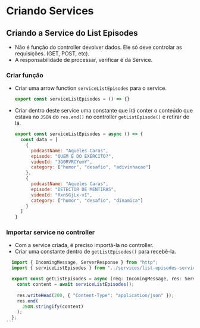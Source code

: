 # Criando Services

## Criando a Service do List Episodes

  - Não é função do controller devolver dados. Ele só deve controlar as requisições. (GET, POST, etc).
  - A responsabilidade de processar, verificar é da Service.

  ### Criar função

  - Criar uma arrow function `serviceListEpisodes` para o service.

    ```js
    export const serviceListEpisodes = () => {}
    ```

  - Criar dentro deste service uma constante que irá conter o conteúdo que estava no `JSON` do `res.end()` no controller `getListEpisode()` e retirar de lá.

    ```js
    export const serviceListEpisodes = async () => {
      const data = [
        {
          podcastName: "Aqueles Caras",
          episode: "QUEM É DO EXÉRCITO?",
          videoId: "3G0RVRCYemY",
          category: ["humor", "desafio", "adivinhacao"]
        },
        {
          podcastName: "Aqueles Caras",
          episode: "DETECTOR DE MENTIRAS",
          videoId: "RxnSGjLx-vI",
          category: ["humor", "desafio", "dinamica"]
        }
      ]
    }
    ```

  ### Importar service no controller

  - Com a service criada, é preciso importá-la no controller.
  - Criar uma constante dentro de `getListEpisodes()` para recebê-la.

  ````js
    import { IncomingMessage, ServerResponse } from "http";
    import { serviceListEpisodes } from "../services/list-episodes-service";

    export const getListEpisodes = async (req: IncomingMessage, res: ServerResponse) => {
      const content = await serviceListEpisodes();
      
      res.writeHead(200, { "Content-Type": "application/json" });
      res.end(
        JSON.stringify(content)
      );
    };
  ```
